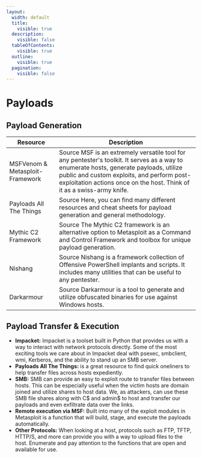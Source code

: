 ```yaml
---
layout:
  width: default
  title:
    visible: true
  description:
    visible: false
  tableOfContents:
    visible: true
  outline:
    visible: true
  pagination:
    visible: false
---
```


# Payloads

## Payload Generation

| Resource                        | Description                                                                                                                                                                                                                                                     |
| ------------------------------- | --------------------------------------------------------------------------------------------------------------------------------------------------------------------------------------------------------------------------------------------------------------- |
| MSFVenom & Metasploit-Framework | Source MSF is an extremely versatile tool for any pentester's toolkit. It serves as a way to enumerate hosts, generate payloads, utilize public and custom exploits, and perform post-exploitation actions once on the host. Think of it as a swiss-army knife. |
| Payloads All The Things         | Source Here, you can find many different resources and cheat sheets for payload generation and general methodology.                                                                                                                                             |
| Mythic C2 Framework             | Source The Mythic C2 framework is an alternative option to Metasploit as a Command and Control Framework and toolbox for unique payload generation.                                                                                                             |
| Nishang                         | Source Nishang is a framework collection of Offensive PowerShell implants and scripts. It includes many utilities that can be useful to any pentester.                                                                                                          |
| Darkarmour                      | Source Darkarmour is a tool to generate and utilize obfuscated binaries for use against Windows hosts.                                                                                                                                                          |

## Payload Transfer & Execution

* **Impacket:** Impacket is a toolset built in Python that provides us with a way to interact with network protocols directly. Some of the most exciting tools we care about in Impacket deal with psexec, smbclient, wmi, Kerberos, and the ability to stand up an SMB server.
* **Payloads All The Things:** is a great resource to find quick oneliners to help transfer files across hosts expediently.
* **SMB:** SMB can provide an easy to exploit route to transfer files between hosts. This can be especially useful when the victim hosts are domain joined and utilize shares to host data. We, as attackers, can use these SMB file shares along with C$ and admin$ to host and transfer our payloads and even exfiltrate data over the links.
* **Remote execution via MSF:** Built into many of the exploit modules in Metasploit is a function that will build, stage, and execute the payloads automatically.
* **Other Protocols:** When looking at a host, protocols such as FTP, TFTP, HTTP/S, and more can provide you with a way to upload files to the host. Enumerate and pay attention to the functions that are open and available for use.
